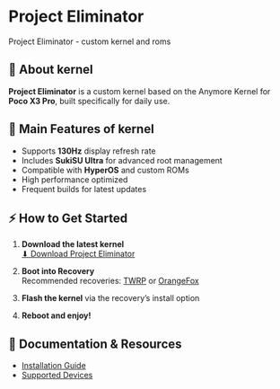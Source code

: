 # Project Eliminator

Project Eliminator - custom kernel and roms

## 📌 About kernel

**Project Eliminator** is a custom kernel based on the Anymore Kernel for **Poco X3 Pro**, built specifically for daily use.

## 🚀 Main Features of kernel

- Supports **130Hz** display refresh rate  
- Includes **SukiSU Ultra** for advanced root management  
- Compatible with **HyperOS** and custom ROMs  
- High performance optimized  
- Frequent builds for latest updates

## ⚡ How to Get Started

1. **Download the latest kernel**  
   [⬇ Download Project Eliminator](./download/)

2. **Boot into Recovery**  
   Recommended recoveries: [TWRP](https://twrp.me) or [OrangeFox](https://orangefox.download)

3. **Flash the kernel** via the recovery’s install option

4. **Reboot and enjoy!**

## 📂 Documentation & Resources

- [Installation Guide](./guide/installation.md)  
- [Supported Devices](./devices/)

